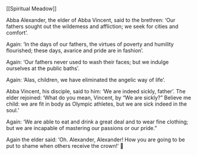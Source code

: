 [[Spiritual Meadow]]
 
Abba Alexander, the elder of Abba Vincent, said to the brethren: ‘Our fathers sought out the wildemess and affliction; we seek for cities and comfort’.  
 
Again: ‘In the days of our fathers, the virtues of poverty and humility flourished; these days, avarice and pride are in fashion’.  
 
Again: ‘Our fathers never used to wash their faces; but we indulge ourselves at the public baths’.  
 
Again: ‘Alas, children, we have eliminated the angelic way of life’.  
 
Abba Vincent, his disciple, said to him: ‘We are indeed sickly, father’. The elder rejoined: ‘What do you mean, Vincent, by “We are sickly?” Believe me child: we are fit in body as Olympic athletes, but we are sick indeed in the soul.’  
 
Again: ‘We are able to eat and drink a great deal and to wear fine clothing; but we are incapable of mastering our passions or our pride.”  
 
Again the elder said: ‘Oh. Alexander, Alexander! How you are going to be put to shame when others receive the crown!’  
